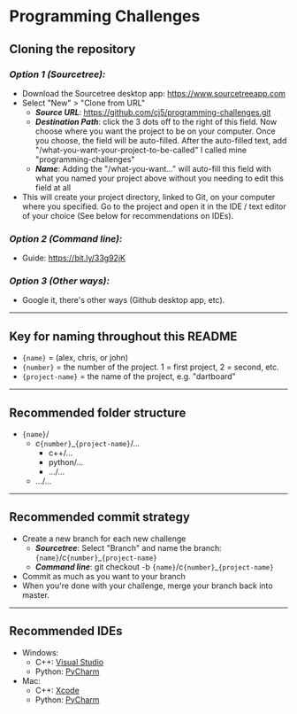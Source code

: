 # Programming Challenges
## **Cloning the repository**
### *Option 1 (Sourcetree):*
* Download the Sourcetree desktop app: https://www.sourcetreeapp.com
* Select "New" > "Clone from URL"
  * ***Source URL***: https://github.com/cj5/programming-challenges.git
  * ***Destination Path***: click the 3 dots off to the right of this field. Now choose where you want the project to be on your computer. Once you choose, the field will be auto-filled. After the auto-filled text, add "/what-you-want-your-project-to-be-called" I called mine "programming-challenges"
  * ***Name***: Adding the "/what-you-want..." will auto-fill this field with what you named your project above without you needing to edit this field at all
* This will create your project directory, linked to Git, on your computer where you specified. Go to the project and open it in the IDE / text editor of your choice (See below for recommendations on IDEs).
### *Option 2 (Command line):*
* Guide: https://bit.ly/33g92jK
### *Option 3 (Other ways):*
* Google it, there's other ways (Github desktop app, etc).
---
## **Key for naming throughout this README**
* `{name}` = (alex, chris, or john)
* `{number}` = the number of the project. 1 = first project, 2 = second, etc.
* `{project-name}` = the name of the project, e.g. "dartboard"
---
## **Recommended folder structure**
* `{name}`/
  * c`{number}`_`{project-name}`/...
    * c++/...
    * python/...
    * .../...
  * .../...
---
## **Recommended commit strategy**
* Create a new branch for each new challenge
  * ***Sourcetree***: Select "Branch" and name the branch: `{name}`/c`{number}`_`{project-name}`
  * ***Command line***: git checkout -b `{name}`/c`{number}`_`{project-name}`
* Commit as much as you want to your branch
* When you're done with your challenge, merge your branch back into master.
---
## **Recommended IDEs**
* Windows:
  * C++: <a href="https://visualstudio.microsoft.com" taget="_blank">Visual Studio</a>
  * Python: <a href="https://www.jetbrains.com/pycharm" target="_blank">PyCharm</a>
* Mac:
  * C++: <a href="https://apps.apple.com/us/app/xcode/id497799835?mt=12" target="_blank">Xcode</a>
  * Python: <a href="https://www.jetbrains.com/pycharm" target="_blank">PyCharm</a>
